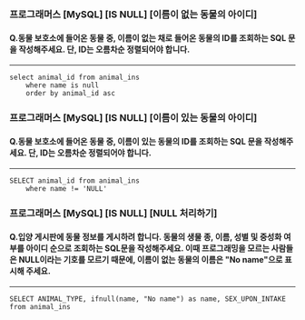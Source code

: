 ### 프로그래머스 [MySQL] [IS NULL] [이름이 없는 동물의 아이디]
#### Q.동물 보호소에 들어온 동물 중, 이름이 없는 채로 들어온 동물의 ID를 조회하는 SQL 문을 작성해주세요. 단, ID는 오름차순 정렬되어야 합니다.
---

```
select animal_id from animal_ins
    where name is null
    order by animal_id asc
```

### 프로그래머스 [MySQL] [IS NULL] [이름이 있는 동물의 아이디]
#### Q.동물 보호소에 들어온 동물 중, 이름이 있는 동물의 ID를 조회하는 SQL 문을 작성해주세요. 단, ID는 오름차순 정렬되어야 합니다.
---

```
SELECT animal_id from animal_ins
    where name != 'NULL'
```

### 프로그래머스 [MySQL] [IS NULL] [NULL 처리하기]
#### Q.입양 게시판에 동물 정보를 게시하려 합니다. 동물의 생물 종, 이름, 성별 및 중성화 여부를 아이디 순으로 조회하는 SQL문을 작성해주세요. 이때 프로그래밍을 모르는 사람들은 NULL이라는 기호를 모르기 때문에, 이름이 없는 동물의 이름은 "No name"으로 표시해 주세요.
---

```
SELECT ANIMAL_TYPE, ifnull(name, "No name") as name, SEX_UPON_INTAKE
from animal_ins
```

